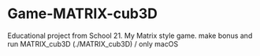 # Game-MATRIX-cub3D
Educational project from School 21. My Matrix style game.
make bonus and run MATRIX_cub3D (./MATRIX_cub3D) / only macOS
